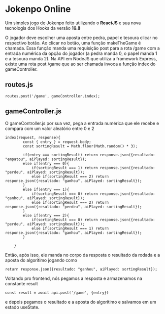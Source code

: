 # Jokenpo Online

Um simples jogo de Jokenpo feito utilizando o **ReactJS** e sua nova tecnologia dos Hooks da versão **16.8**

O jogador deve escolher uma aposta entre pedra, papel e tesoura clicar no respectivo botão. Ao clicar no botão, uma função makeTheGame é chamada. Essa função manda uma requisição post para a rota /game com a entrada numérica da opção do jogador (a pedra manda 0, o papel manda 1 e a tesoura manda 2). Na API em NodeJS que utiliza a framework Express, existe uma rota post /game que ao ser chamada invoca a função index do gameController.

## routes.js
```
routes.post('/game', gameController.index);
```

## gameController.js
O gameController.js por sua vez, pega a entrada numérica que ele recebe e compara com um valor aleatório entre 0 e 2

```
index(request, response){
        const { entry } = request.body;
        const sortingResult = Math.floor(Math.random() * 3);

        if(entry === sortingResult) return response.json({resultado: "empatou", aiPlayed: sortingResult});
        else if(entry === 0){
            if(sortingResult === 1) return response.json({resultado: "perdeu", aiPlayed: sortingResult});
            else if(sortingResult === 2) return response.json({resultado: "ganhou", aiPlayed: sortingResult});
        }
        else if(entry === 1){
            if(sortingResult === 0) return response.json({resultado: "ganhou", aiPlayed: sortingResult});
            else if(sortingResult === 2) return response.json({resultado: "perdeu", aiPlayed: sortingResult});
        }
        else if(entry === 2){
            if(sortingResult === 0) return response.json({resultado: "perdeu", aiPlayed: sortingResult});
            else if(sortingResult === 1) return response.json({resultado: "ganhou", aiPlayed: sortingResult});
        }

    }
```
Então, após isso, ele manda no corpo da resposta o resultado da rodada e a aposta do algorítimo jogando como
```
return response.json({resultado: "ganhou", aiPlayed: sortingResult});
```

Voltando pro frontend, nós pegamos a resposta e armazenamos na constante result
```
const result = await api.post('/game', {entry})
```
e depois pegamos o resultado e a aposta do algorítimo e salvamos em um estado useState.

